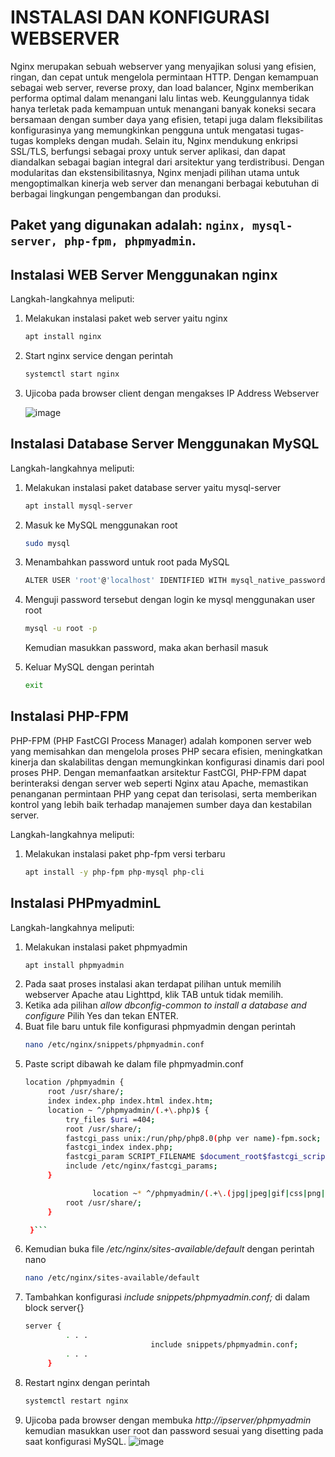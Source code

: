 <h1>INSTALASI DAN KONFIGURASI WEBSERVER</h1>

Nginx merupakan sebuah webserver yang menyajikan solusi yang efisien, ringan, dan cepat untuk mengelola permintaan HTTP. Dengan kemampuan sebagai web server, reverse proxy, dan load balancer, Nginx memberikan performa optimal dalam menangani lalu lintas web. Keunggulannya tidak hanya terletak pada kemampuan untuk menangani banyak koneksi secara bersamaan dengan sumber daya yang efisien, tetapi juga dalam fleksibilitas konfigurasinya yang memungkinkan pengguna untuk mengatasi tugas-tugas kompleks dengan mudah. Selain itu, Nginx mendukung enkripsi SSL/TLS, berfungsi sebagai proxy untuk server aplikasi, dan dapat diandalkan sebagai bagian integral dari arsitektur yang terdistribusi. Dengan modularitas dan ekstensibilitasnya, Nginx menjadi pilihan utama untuk mengoptimalkan kinerja web server dan menangani berbagai kebutuhan di berbagai lingkungan pengembangan dan produksi.

## Paket yang digunakan adalah: `nginx, mysql-server, php-fpm, phpmyadmin`.

<h2>Instalasi WEB Server Menggunakan nginx</h2>

Langkah-langkahnya meliputi:
1. Melakukan instalasi paket web server yaitu nginx
   ```sh
   apt install nginx
   ```
   
2. Start nginx service dengan perintah

    ```sh
    systemctl start nginx
    ```
3. Ujicoba pada browser client dengan mengakses IP Address Webserver

    ![image](https://github.com/rodipisroi/LinuxServer/assets/104636035/acf7d28d-7029-4a7c-b3bd-74c12e8f2944)

<h2>Instalasi Database Server Menggunakan MySQL</h2>

Langkah-langkahnya meliputi:
1. Melakukan instalasi paket database server yaitu mysql-server
   ```sh
   apt install mysql-server
   ```
   
2. Masuk ke MySQL menggunakan root
   ```sh
   sudo mysql
   ```
   
3. Menambahkan password untuk root pada MySQL
   ```sh
   ALTER USER 'root'@'localhost' IDENTIFIED WITH mysql_native_password BY 'Password_anda!?3';
   ```

4. Menguji password tersebut dengan login ke mysql menggunakan user root
   ```sh
   mysql -u root -p
   ```
   Kemudian masukkan password, maka akan berhasil masuk

5. Keluar MySQL dengan perintah
   ```sh
   exit
   ```

<h2>Instalasi PHP-FPM</h2>

PHP-FPM (PHP FastCGI Process Manager) adalah komponen server web yang memisahkan dan mengelola proses PHP secara efisien, meningkatkan kinerja dan skalabilitas dengan memungkinkan konfigurasi dinamis dari pool proses PHP. Dengan memanfaatkan arsitektur FastCGI, PHP-FPM dapat berinteraksi dengan server web seperti Nginx atau Apache, memastikan penanganan permintaan PHP yang cepat dan terisolasi, serta memberikan kontrol yang lebih baik terhadap manajemen sumber daya dan kestabilan server.

Langkah-langkahnya meliputi:
1. Melakukan instalasi paket php-fpm versi terbaru
   ```sh
   apt install -y php-fpm php-mysql php-cli
   ```

<h2>Instalasi PHPmyadminL</h2>

Langkah-langkahnya meliputi:
1. Melakukan instalasi paket phpmyadmin
   ```sh
   apt install phpmyadmin
   ```
2. Pada saat proses instalasi akan terdapat pilihan untuk memilih webserver Apache atau Lighttpd, klik TAB untuk tidak memilih.
3. Ketika ada pilihan _allow dbconfig-common to install a database and configure_ Pilih Yes dan tekan ENTER.
4. Buat file baru untuk file konfigurasi phpmyadmin dengan perintah
   ```sh
   nano /etc/nginx/snippets/phpmyadmin.conf
   ```
5. Paste script dibawah ke dalam file phpmyadmin.conf
   ```sh
   location /phpmyadmin {
	    root /usr/share/;
	    index index.php index.html index.htm;
	    location ~ ^/phpmyadmin/(.+\.php)$ {
	        try_files $uri =404;
	        root /usr/share/;
	        fastcgi_pass unix:/run/php/php8.0(php ver name)-fpm.sock;
	        fastcgi_index index.php;
	        fastcgi_param SCRIPT_FILENAME $document_root$fastcgi_script_name;
	        include /etc/nginx/fastcgi_params;
	    }

                  location ~* ^/phpmyadmin/(.+\.(jpg|jpeg|gif|css|png|js|ico|html|xml|txt))$ {
	        root /usr/share/;
	    }

	}```
6. Kemudian buka file _/etc/nginx/sites-available/default_ dengan perintah nano
   ```sh
   nano /etc/nginx/sites-available/default
   ```
7. Tambahkan konfigurasi _include snippets/phpmyadmin.conf;_ di dalam block server{}
   ```sh
   server {
		    . . .
              		           include snippets/phpmyadmin.conf;
		    . . .
		}
   ```
8. Restart nginx dengan perintah
   ```sh
   systemctl restart nginx
   ```
9. Ujicoba pada browser dengan membuka _http://ipserver/phpmyadmin_ kemudian masukkan user root dan password sesuai yang disetting pada saat konfigurasi MySQL.
    ![image](https://github.com/rodipisroi/LinuxServer/assets/104636035/d7e6e401-2739-4c06-aea6-06b62848bdad)

